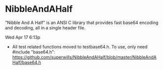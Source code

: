 NibbleAndAHalf
==============

"Nibble And A Half" is an ANSI C library that provides fast base64 encoding and decoding, all in a single header file.

Wed Apr 17 6:13p
- All test related functions moved to testbase64.h.  To use, only need #include "base64.h":
  https://github.com/superwills/NibbleAndAHalf/blob/master/NibbleAndAHalf/base64.h
